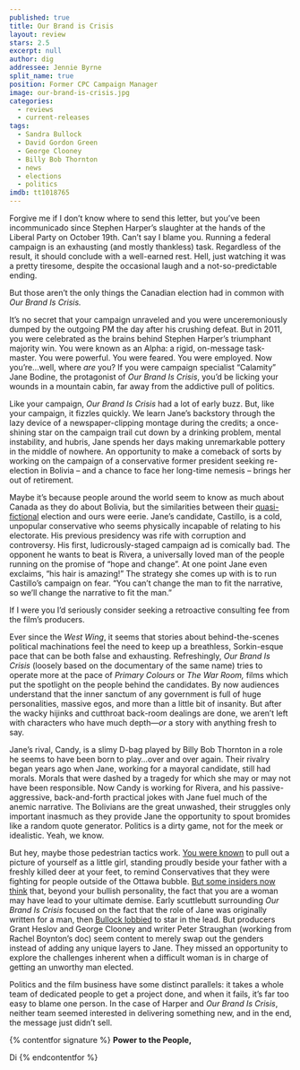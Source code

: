 ```yaml
---
published: true
title: Our Brand is Crisis
layout: review
stars: 2.5
excerpt: null
author: dig
addressee: Jennie Byrne
split_name: true
position: Former CPC Campaign Manager
image: our-brand-is-crisis.jpg
categories: 
  - reviews
  - current-releases
tags: 
  - Sandra Bullock
  - David Gordon Green
  - George Clooney
  - Billy Bob Thornton
  - news
  - elections
  - politics
imdb: tt1018765
---
```


Forgive me if I don’t know where to send this letter, but you’ve been incommunicado since Stephen Harper’s slaughter at the hands of the Liberal Party on October 19th. Can’t say I blame you. Running a federal campaign is an exhausting (and mostly thankless) task. Regardless of the result, it should conclude with a well-earned rest. Hell, just watching it was a pretty tiresome, despite the occasional laugh and a not-so-predictable ending. 

But those aren’t the only things the Canadian election had in common with _Our Brand Is Crisis._

It’s no secret that your campaign unraveled and you were unceremoniously dumped by the outgoing PM the day after his crushing defeat. But in 2011, you were celebrated as the brains behind Stephen Harper’s triumphant majority win. You were known as an Alpha: a rigid, on-message task-master. You were powerful. You were feared. You were employed. Now you’re...well, where _are_ you? If you were campaign specialist “Calamity” Jane Bodine, the protagonist of _Our Brand Is Crisis_, you’d be licking your wounds in a mountain cabin, far away from the addictive pull of politics. 

Like your campaign, _Our Brand Is Crisis_ had a lot of early buzz. But, like your campaign, it fizzles quickly. We learn Jane’s backstory through the lazy device of a newspaper-clipping montage during the credits; a once-shining star on the campaign trail cut down by a drinking problem, mental instability, and hubris, Jane spends her days making unremarkable pottery in the middle of nowhere. An opportunity to make a comeback of sorts by working on the campaign of a conservative former president seeking re-election in Bolivia – and a chance to face her long-time nemesis – brings her out of retirement. 

Maybe it’s because people around the world seem to know as much about Canada as they do about Bolivia, but the similarities between their [quasi-fictional](http://www.salon.com/2015/10/28/the_real_story_of_our_brand_is_crisis_is_how_we_screwed_up_bolivia_behind_the_bland_sandra_bullock_movie_lies_another_strange_but_true_tale_of_botched_american_meddling/) election and ours were eerie. Jane’s candidate, Castillo, is a cold, unpopular conservative who seems physically incapable of relating to his electorate. His previous presidency was rife with corruption and controversy. His first, ludicrously-staged campaign ad is comically bad. The opponent he wants to beat is Rivera, a universally loved man of the people running on the promise of “hope and change”. At one point Jane even exclaims, “his hair is amazing!” The strategy she comes up with is to run Castillo’s campaign on fear. “You can’t change the man to fit the narrative, so we’ll change the narrative to fit the man.” 

If I were you I’d seriously consider seeking a retroactive consulting fee from the film’s producers.

Ever since the _West Wing_, it seems that stories about behind-the-scenes political machinations feel the need to keep up a breathless, Sorkin-esque pace that can be both false and exhausting. Refreshingly, _Our Brand Is Crisis_ (loosely based on the documentary of the same name) tries to operate more at the pace of _Primary Colours_ or _The War Room,_ films which put the spotlight on the people behind the candidates. By now audiences understand that the inner sanctum of any government is full of huge personalities, massive egos, and more than a little bit of insanity. But after the wacky hijinks and cutthroat back-room dealings are done, we aren’t left with characters who have much depth—_or_ a story with anything fresh to say. 

Jane’s rival, Candy, is a slimy D-bag played by Billy Bob Thornton in a role he seems to have been born to play…over and over again. Their rivalry began years ago when Jane, working for a mayoral candidate, still had morals. Morals that were dashed by a tragedy for which she may or may not have been responsible. Now Candy is working for Rivera, and his passive-aggressive, back-and-forth practical jokes with Jane fuel much of the anemic narrative. The Bolivians are the great unwashed, their struggles only important inasmuch as they provide Jane the opportunity to spout bromides like a random quote generator. Politics is a dirty game, not for the meek or idealistic. Yeah, we know.

But hey, maybe those pedestrian tactics work. [You were known](http://www.theglobeandmail.com/news/politics/meet-the-woman-driving-harpers-re-election-campaign/article24699535/) to pull out a picture of yourself as a little girl, standing proudly beside your father with a freshly killed deer at your feet, to remind Conservatives that they were fighting for people outside of the Ottawa bubble. [But some insiders now think](http://www.cbc.ca/news/politics/canada-election-2015-jenni-byrne-tossed-1.3280702) that, beyond your bullish personality, the fact that you are a woman may have lead to your ultimate demise. Early scuttlebutt surrounding _Our Brand Is Crisis_ focused on the fact that the role of Jane was originally written for a man, then [Bullock lobbied](http://www.ew.com/article/2015/08/12/sandra-bullock-our-brand-crisis-first-look) to star in the lead. But producers Grant Heslov and George Clooney and writer Peter Straughan (working from Rachel Boynton’s doc) seem content to merely swap out the genders instead of adding any unique layers to Jane. They missed an opportunity to explore the challenges inherent when a difficult woman is in charge of getting an unworthy man elected. 

Politics and the film business have some distinct parallels: it takes a whole team of dedicated people to get a project done, and when it fails, it’s far too easy to blame one person. In the case of Harper and _Our Brand Is Crisis_, neither team seemed interested in delivering something new, and in the end, the message just didn’t sell.

{% contentfor signature %}
**Power to the People,**

Di
{% endcontentfor %}